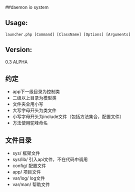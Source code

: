 ##daemon io system

Usage:
------
`launcher.php [Command] [ClassName] [Options] [Arguments]`

Version:
------
0.3 ALPHA

约定
------
* app下一级目录为控制类
* 二级以上目录为模型类
* 文件夹全用小写
* 大写字母开头为类文件
* 小写字母开头为include文件（包括方法集合，配置文件）
* 方法使用驼峰命名

文件目录
------
* sys/          框架文件
* sys/lib/      引入api文件，不在代码中调用
* config/       配置文件
* app/          项目文件
* var/log/      log文件
* var/man/      帮助文件